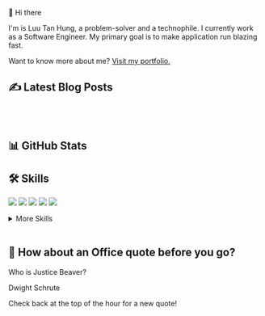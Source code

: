 👋 Hi there

I'm is Luu Tan Hung, a problem-solver and a technophile. I currently work as a Software Engineer. My primary goal is to make application run blazing fast.

Want to know more about me? [Visit my portfolio.](https://example.com/)

## ✍️ Latest Blog Posts

<br>
<!-- BLOG-POST-LIST:START -->
<!-- BLOG-POST-LIST:END -->
<br>


## 📊 GitHub Stats

## 🛠 Skills

![](https://img.shields.io/badge/Code-Python-informational?style=flat&logo=python
)
![](https://img.shields.io/badge/Code-JavaScript-informational?style=flat&logo=python
)
![](https://img.shields.io/badge/Code-Rust-informational?style=flat&logo=python
)
![](https://img.shields.io/badge/Code-FastAPI-informational?style=flat&logo=python
)
![](https://img.shields.io/badge/Code-MongoDB-informational?style=flat&logo=python
)

<details>
<summary>More Skills</summary>

</details>

<br>

## 📜 How about an Office quote before you go?
<p>Who is Justice Beaver?</p>
<p>Dwight Schrute</p>

Check back at the top of the hour for a new quote!

<br>

